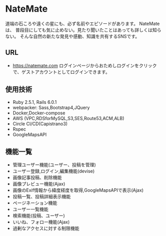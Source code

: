 # NateMate
道端の石ころや遠くの星にも、必ず名前やエピソードがあります。
NateMateは、
普段目にしても気に止めない。見たり聞いたことはあっても詳しくは知らない。
そんな自然の新たな発見や感動、知識を共有するSNSです。

## URL
- https://natemate.com
ログインページからおためしログインをクリックで、ゲストアカウントとしてログインできます。

## 使用技術
- Ruby 2.5.1, Rails 6.0.1
- webpacker: Sass,Bootstrap4,JQuery
- Docker,Docker-compose
- AWS (VPC,RDSforMySQL,S3,SES,Route53,ACM,ALB)
- Circle CI/CD(Capistrano3)
- Rspec
- GoogleMapsAPI

## 機能一覧
- 管理ユーザー機能(ユーザー、投稿を管理)
- ユーザー登録,ログイン,編集機能(devise)
- 画像記事投稿、削除機能
- 画像プレビュー機能(Ajax)
- 画像のExif情報から緯度経度を取得,GoogleMapsAPIで表示(Ajax)
- 投稿一覧、投稿詳細表示機能
- ページネーション機能
- ユーザー一覧機能
- 検索機能(投稿、ユーザー)
- いいね、フォロー機能(Ajax)
- 過剰なアクセスに対する制限機能
